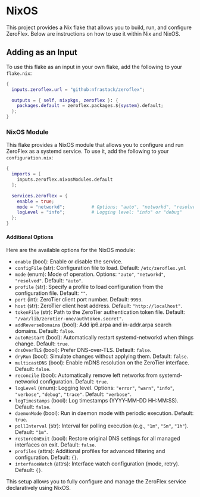 # NixOS

This project provides a Nix flake that allows you to build, run, and configure ZeroFlex. Below are instructions on how to use it within Nix and NixOS.

## Adding as an Input

To use this flake as an input in your own flake, add the following to your `flake.nix`:

```nix
{
  inputs.zeroflex.url = "github:nfrastack/zeroflex";

  outputs = { self, nixpkgs, zeroflex }: {
    packages.default = zeroflex.packages.${system}.default;
  };
}
```

### NixOS Module

This flake provides a NixOS module that allows you to configure and run ZeroFlex as a systemd service. To use it, add the following to your `configuration.nix`:

```nix
{
  imports = [
    inputs.zeroflex.nixosModules.default
  ];

  services.zeroflex = {
    enable = true;
    mode = "networkd";          # Options: "auto", "networkd", "resolved"
    logLevel = "info";          # Logging level: "info" or "debug"
  };
}
```

#### Additional Options

Here are the available options for the NixOS module:

* `enable` (bool): Enable or disable the service.
* `configFile` (str): Configuration file to load. Default: `/etc/zeroflex.yml`
* `mode` (enum): Mode of operation. Options: `"auto"`, `"networkd"`, `"resolved"`. Default: `"auto"`.
* `profile` (str): Specify a profile to load configuration from the configuration file. Default: `""`.
* `port` (int): ZeroTier client port number. Default: `9993`.
* `host` (str): ZeroTier client host address. Default: `"http://localhost"`.
* `tokenFile` (str): Path to the ZeroTier authentication token file. Default: `"/var/lib/zerotier-one/authtoken.secret"`.
* `addReverseDomains` (bool): Add ip6.arpa and in-addr.arpa search domains. Default: `false`.
* `autoRestart` (bool): Automatically restart systemd-networkd when things change. Default: `true`.
* `dnsOverTLS` (bool): Prefer DNS-over-TLS. Default: `false`.
* `dryRun` (bool): Simulate changes without applying them. Default: `false`.
* `multicastDNS` (bool): Enable mDNS resolution on the ZeroTier interface. Default: `false`.
* `reconcile` (bool): Automatically remove left networks from systemd-networkd configuration. Default: `true`.
* `logLevel` (enum): Logging level. Options: `"error"`, `"warn"`, `"info"`, `"verbose"`, `"debug"`, `"trace"`. Default: `"verbose"`.
* `logTimestamps` (bool): Log timestamps (YYYY-MM-DD HH:MM:SS). Default: `false`.
* `daemonMode` (bool): Run in daemon mode with periodic execution. Default: `true`.
* `pollInterval` (str): Interval for polling execution (e.g., `"1m"`, `"5m"`, `"1h"`). Default: `"1m"`.
* `restoreOnExit` (bool): Restore original DNS settings for all managed interfaces on exit. Default: `false`.
* `profiles` (attrs): Additional profiles for advanced filtering and configuration. Default: `{}`.
* `interfaceWatch` (attrs): Interface watch configuration (mode, retry). Default: `{}`.

This setup allows you to fully configure and manage the ZeroFlex service declaratively using NixOS.
